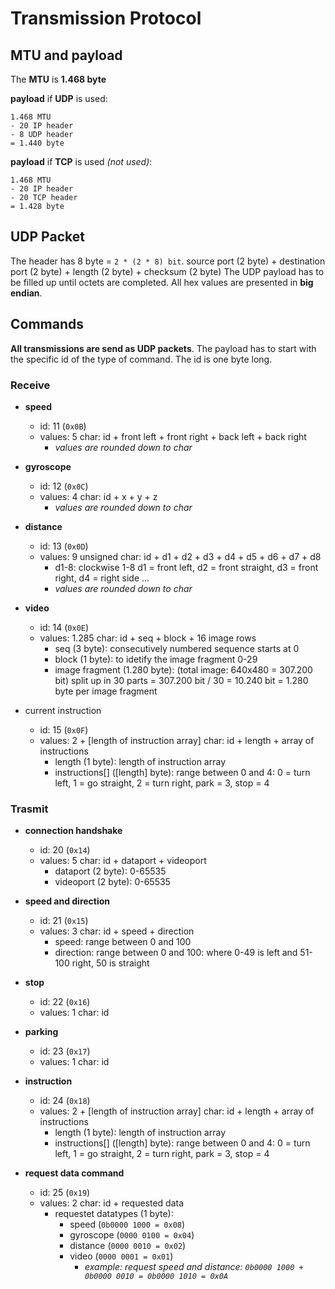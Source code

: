 # Transmission Protocol
## MTU and payload
The __MTU__ is __1.468 byte__


__payload__ if __UDP__ is used:
```
1.468 MTU
- 20 IP header
- 8 UDP header
= 1.440 byte
```


__payload__ if __TCP__ is used <i>(not used)</i>:
```
1.468 MTU
- 20 IP header
- 20 TCP header
= 1.428 byte
```

## UDP Packet
The header has 8 byte = `2 * (2 * 8) bit`. source port (2 byte) + destination port (2 byte) + length (2 byte) + checksum (2 byte)
The UDP payload has to be filled up until octets are completed. All hex values are presented in __big endian__.


## Commands
__All transmissions are send as UDP packets__. The payload has to start with the specific id of the type of command. The id is one byte long. 

### Receive
* __speed__ 
	* id: 11 (`0x0B`)
	* values: 5 char: id + front left + front right + back left + back right
		* <i>values are rounded down to char</i>

* __gyroscope__
	* id: 12 (`0x0C`)
	* values: 4 char: id + x + y + z
		* <i>values are rounded down to char</i>

* __distance__
	* id: 13 (`0x0D`)
	* values: 9 unsigned char: id + d1 + d2 + d3 + d4 + d5 + d6 + d7 + d8
		* d1-8: clockwise 1-8 d1 = front left, d2 = front straight, d3 = front right, d4 = right side ...
		* <i>values are rounded down to char</i>

* __video__
	* id: 14 (`0x0E`)
	* values: 1.285 char: id + seq + block + 16 image rows
		* seq (3 byte): consecutively numbered sequence starts at 0
		* block (1 byte): to idetify the image fragment 0-29 
		* image fragment (1.280 byte): (total image: 640x480 = 307.200 bit) split up in 30 parts = 307.200 bit / 30 = 10.240 bit = 1.280 byte per image fragment

* current instruction
	* id: 15 (`0x0F`)
	* values: 2 + [length of instruction array] char: id + length + array of instructions
		* length (1 byte): length of instruction array
		* instructions[] ([length] byte): range between 0 and 4: 0 = turn left, 1 = go straight, 2 = turn right, park = 3, stop = 4

### Trasmit
* __connection handshake__
	* id: 20 (`0x14`)
	* values: 5 char: id + dataport + videoport
		* dataport (2 byte): 0-65535
		* videoport (2 byte): 0-65535 

* __speed and direction__
	* id: 21 (`0x15`)
	* values: 3 char: id + speed + direction
		* speed: range between 0 and 100
		* direction: range between 0 and 100: where 0-49 is left and 51-100 right, 50 is straight

* __stop__
	* id: 22 (`0x16`)
	* values: 1 char: id

* __parking__
	* id: 23 (`0x17`)
	* values: 1 char: id

* __instruction__
	* id: 24 (`0x18`)
	* values: 2 + [length of instruction array] char: id + length + array of instructions
		* length (1 byte): length of instruction array
		* instructions[] ([length] byte): range between 0 and 4: 0 = turn left, 1 = go straight, 2 = turn right, park = 3, stop = 4

* __request data command__
	* id: 25 (`0x19`)
	* values: 2 char: id + requested data
		* requestet datatypes (1 byte):
			* speed (`0b0000 1000 = 0x08`)
			* gyroscope (`0000 0100 = 0x04`)
			* distance (`0000 0010 = 0x02`)
			* video (`0000 0001 = 0x01`)
				* <i>example: request speed and distance: ```0b0000 1000 + 0b0000 0010 = 0b0000 1010 = 0x0A```</i>
